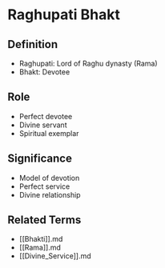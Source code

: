 # Raghupati Bhakt

## Definition

- Raghupati: Lord of Raghu dynasty (Rama)
- Bhakt: Devotee

## Role

- Perfect devotee
- Divine servant
- Spiritual exemplar

## Significance

- Model of devotion
- Perfect service
- Divine relationship

## Related Terms

- [[Bhakti]].md
- [[Rama]].md
- [[Divine_Service]].md